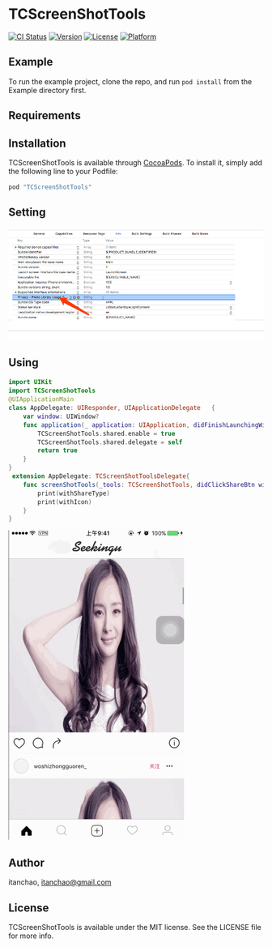 # TCScreenShotTools

[![CI Status](http://img.shields.io/travis/itanchao/TCScreenShotTools.svg?style=flat)](https://travis-ci.org/itanchao/TCScreenShotTools)
[![Version](https://img.shields.io/cocoapods/v/TCScreenShotTools.svg?style=flat)](http://cocoapods.org/pods/TCScreenShotTools)
[![License](https://img.shields.io/cocoapods/l/TCScreenShotTools.svg?style=flat)](http://cocoapods.org/pods/TCScreenShotTools)
[![Platform](https://img.shields.io/cocoapods/p/TCScreenShotTools.svg?style=flat)](http://cocoapods.org/pods/TCScreenShotTools)

## Example

To run the example project, clone the repo, and run `pod install` from the Example directory first.

## Requirements

## Installation

TCScreenShotTools is available through [CocoaPods](http://cocoapods.org). To install
it, simply add the following line to your Podfile:

```ruby
pod "TCScreenShotTools"
```

## Setting

![](./setting.png)

## Using



```swift
import UIKit
import TCScreenShotTools
@UIApplicationMain
class AppDelegate: UIResponder, UIApplicationDelegate   {
    var window: UIWindow?
    func application(_ application: UIApplication, didFinishLaunchingWithOptions launchOptions: [UIApplicationLaunchOptionsKey: Any]?) -> Bool {
        TCScreenShotTools.shared.enable = true
        TCScreenShotTools.shared.delegate = self
        return true
    }
}
 extension AppDelegate: TCScreenShotToolsDelegate{
    func screenShotTools(_tools: TCScreenShotTools, didClickShareBtn withShareType: TrickyShareType, withIcon: UIImage, in shareView: TrickyShareView) {
        print(withShareType)
        print(withIcon)
    }
}
```





![yanshi](./演示.gif)



## Author

itanchao, itanchao@gmail.com

## License

TCScreenShotTools is available under the MIT license. See the LICENSE file for more info.
